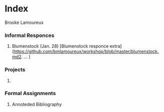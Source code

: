 # Index

Brooke Lamoureux

### Informal Responces

1. Blumenstock (Jan. 28) [Blumenstock responce extra](https://github.com/bmlamoureux/workshop/blob/master/blumenstock.md2. ...
)
### Projects

1. 

### Formal Assignments 

1. Annoteded Bibliography
